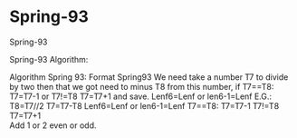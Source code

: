 # Spring-93

Spring-93

Spring-93 Algorithm:

Algorithm Spring 93:
Format Spring93
We need take a number T7 to divide by two then that we got need to minus T8 from this number, if T7==T8: T7=T7-1 or T7!=T8 T7=T7+1     and save. Lenf6=Lenf or len6-1=Lenf
E.G.:
 T8=T7//2
T7=T7-T8
Lenf6=Lenf or len6-1=Lenf
T7==T8:
T7=T7-1 
T7!=T8 
T7=T7+1     
Add 1 or 2 even or odd.





